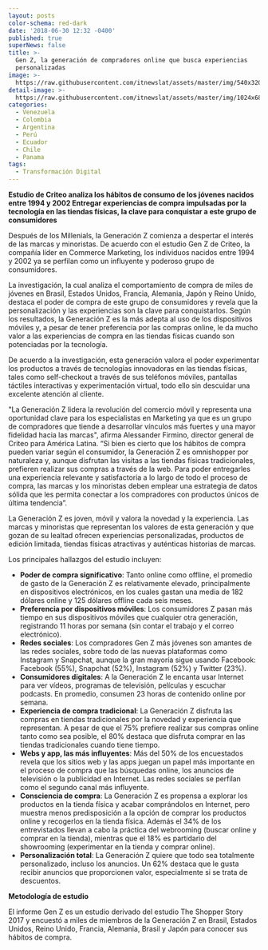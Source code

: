 ```yaml
---
layout: posts
color-schema: red-dark
date: '2018-06-30 12:32 -0400'
published: true
superNews: false
title: >-
  Gen Z, la generación de compradores online que busca experiencias
  personalizadas
image: >-
  https://raw.githubusercontent.com/itnewslat/assets/master/img/540x320/Alessander-Firmino-p.jpg
detail-image: >-
  https://raw.githubusercontent.com/itnewslat/assets/master/img/1024x680/Alessander-Firmino-g.jpg
categories:
  - Venezuela
  - Colombia
  - Argentina
  - Perú
  - Ecuador
  - Chile
  - Panama
tags:
  - Transformación Digital
---
```

**Estudio de Criteo analiza los hábitos de consumo de los jóvenes nacidos entre 1994 y 2002 Entregar experiencias de compra impulsadas por la tecnología en las tiendas físicas, la clave para conquistar a este grupo de consumidores**

Después de los Millenials, la Generación Z comienza a despertar el interés de las marcas y minoristas. De acuerdo con el estudio Gen Z de Criteo, la compañía líder en Commerce Marketing, los individuos nacidos entre 1994 y 2002 ya se perfilan como un influyente y poderoso grupo de consumidores.

La investigación, la cual analiza el comportamiento de compra de miles de jóvenes en Brasil, Estados Unidos, Francia, Alemania, Japón y Reino Unido, destaca el poder de compra de este grupo de consumidores y revela que la personalización y las experiencias son la clave para conquistarlos. Según los resultados, la Generación Z es la más adepta al uso de los dispositivos móviles y, a pesar de tener preferencia por las compras online, le da mucho valor a las experiencias de compra en las tiendas físicas cuando son potenciadas por la tecnología. 

De acuerdo a la investigación, esta generación valora el poder experimentar los productos a través de tecnologías innovadoras en las tiendas físicas, tales como self-checkout a través de sus teléfonos móviles, pantallas táctiles interactivas y experimentación virtual, todo ello sin descuidar una excelente atención al cliente.

"La Generación Z lidera la revolución del comercio móvil y representa una oportunidad clave para los especialistas en Marketing ya que es un grupo de compradores que tiende a desarrollar vínculos más fuertes y una mayor fidelidad hacia las marcas", afirma Alessander Firmino, director general de Criteo para América Latina. “Si bien es cierto que los hábitos de compra pueden variar según el consumidor, la Generación Z es omnishopper por naturaleza y, aunque disfrutan las visitas a las tiendas físicas tradicionales, prefieren realizar sus compras a través de la web. Para poder entregarles una experiencia relevante y satisfactoria a lo largo de todo el proceso de compra, las marcas y los minoristas deben emplear una estrategia de datos sólida que les permita conectar a los compradores con productos únicos de última tendencia”. 

La Generación Z es joven, móvil y valora la novedad y la experiencia. Las marcas y minoristas que representan los valores de esta generación y que gozan de su lealtad ofrecen experiencias personalizadas, productos de edición limitada, tiendas físicas atractivas y auténticas historias de marcas. 

Los principales hallazgos del estudio incluyen: 

- **Poder de compra significativo**: Tanto online como offline, el promedio de gasto de la Generación Z es relativamente elevado, principalmente en dispositivos electrónicos, en los cuales gastan una media de 182 dólares online y 125 dólares offline cada seis meses. 
- **Preferencia por dispositivos móviles**: Los consumidores Z pasan más tiempo en sus dispositivos móviles que cualquier otra generación, registrando 11 horas por semana (sin contar el trabajo y el correo electrónico). 
- **Redes sociales**: Los compradores Gen Z más jóvenes son amantes de las redes sociales, sobre todo de las nuevas plataformas como Instagram y Snapchat, aunque la gran mayoría sigue usando Facebook: Facebook (55%), Snapchat (52%), Instagram (52%) y Twitter (23%).   
- **Consumidores digitales**: A la Generación Z le encanta usar Internet para ver vídeos, programas de televisión, películas y escuchar podcasts. En promedio, consumen 23 horas de contenido online por semana. 
- **Experiencia de compra tradicional**: La Generación Z disfruta las compras en tiendas tradicionales por la novedad y experiencia que representan. A pesar de que el 75% prefiere realizar sus compras online tanto como sea posible, el 80% destaca que disfruta comprar en las tiendas tradicionales cuando tiene tiempo.
- **Webs y app, las más influyentes**: Más del 50% de los encuestados revela que los sitios web y las apps juegan un papel más importante en el proceso de compra que las búsquedas online, los anuncios de televisión o la publicidad en Internet. Las redes sociales se perfilan como el segundo canal más influyente.
- **Consciencia de compra**: La Generación Z es propensa a explorar los productos en la tienda física y acabar comprándolos en Internet, pero muestra menos predisposición a la opción de comprar los productos online y recogerlos en la tienda física. Además el 34% de los entrevistados llevan a cabo la práctica del webrooming (buscar online y comprar en la tienda), mientras que el 18% es partidario del showrooming (experimentar en la tienda y comprar online).
- **Personalización total**: La Generación Z quiere que todo sea totalmente personalizado, incluso los anuncios. Un 62% destaca que le gusta recibir anuncios que proporcionen valor, especialmente si se trata de descuentos.

**Metodología de estudio**

El informe Gen Z es un estudio derivado del estudio The Shopper Story 2017 y encuestó a miles de miembros de la Generación Z en Brasil, Estados Unidos, Reino Unido, Francia, Alemania, Brasil y Japón para conocer sus hábitos de compra.

